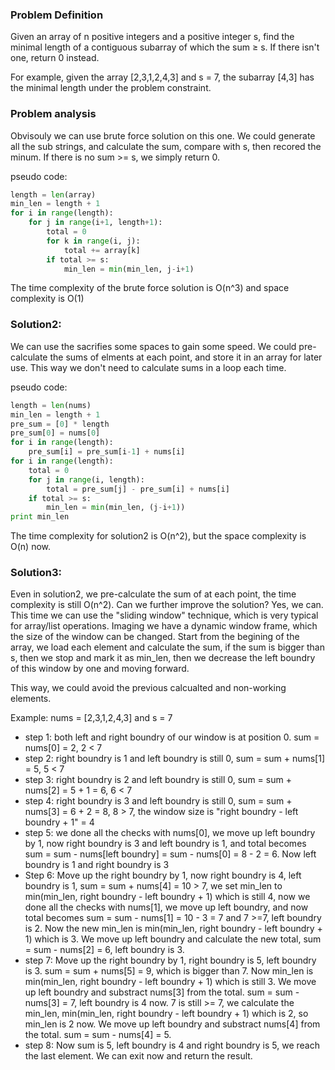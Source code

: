 ### Problem Definition

Given an array of n positive integers and a positive integer s, find the minimal length of a contiguous subarray of which the sum ≥ s. If there isn't one, return 0 instead.

For example, given the array [2,3,1,2,4,3] and s = 7,
the subarray [4,3] has the minimal length under the problem constraint.

### Problem analysis
Obvisouly we can use brute force solution on this one. We could generate all the sub strings, and calculate the sum, compare with s, then recored the minum. If there is no sum >= s, we simply return 0.

pseudo code:
```python
length = len(array)
min_len = length + 1
for i in range(length):
    for j in range(i+1, length+1):
        total = 0
        for k in range(i, j):
            total += array[k]
        if total >= s:
            min_len = min(min_len, j-i+1)
```

The time complexity of the brute force solution is O(n^3) and space complexity is O(1)

### Solution2:
We can use the sacrifies some spaces to gain some speed. We could pre-calculate the sums of elments at each point, and store it in an array for later use. This way we don't need to calculate sums in a loop each time.

pseudo code:
```python
length = len(nums)
min_len = length + 1
pre_sum = [0] * length
pre_sum[0] = nums[0]
for i in range(length):
    pre_sum[i] = pre_sum[i-1] + nums[i]
for i in range(length):
    total = 0
    for j in range(i, length):
        total = pre_sum[j] - pre_sum[i] + nums[i]
    if total >= s:
        min_len = min(min_len, (j-i+1))
print min_len
```
The time complexity for solution2 is O(n^2), but the space complexity is O(n) now.

### Solution3:
Even in solution2, we pre-calculate the sum of at each point, the time complexity is still O(n^2). Can we further improve the solution? Yes, we can. This time we can use the "sliding window" technique, which is very typical for array/list operations. Imaging we have a dynamic window frame, which the size of the window can be changed. Start from the begining of the array, we load each element and calculate the sum, if the sum is bigger than s, then we stop and mark it as min_len, then we decrease the left boundry of this window by one and moving forward.

This way, we could avoid the previous calcualted and non-working elements.

Example:
nums = [2,3,1,2,4,3] and s = 7
* step 1: both left and right boundry of our window is at position 0. sum = nums[0] = 2, 2 < 7
* step 2: right boundry is 1 and left boundry is still 0, sum = sum + nums[1] = 5, 5 < 7
* step 3: right boundry is 2 and left boundry is still 0, sum = sum + nums[2] = 5 + 1 = 6, 6 < 7
* step 4: right boundry is 3 and left boundry is still 0, sum = sum + nums[3] = 6 + 2 = 8, 8 > 7, the window size is "right boundry - left boundry + 1" = 4
* step 5: we done all the checks with nums[0], we move up left boundry by 1, now right boundry is 3 and left boundry is 1, and total becomes sum = sum - nums[left boundry] = sum - nums[0] = 8 - 2 = 6. Now left boundry is 1 and right boundry is 3
* Step 6: Move up the right boundry by 1, now right boundry is 4, left boundry is 1, sum = sum + nums[4] = 10 > 7, we set min_len to min(min_len, right boundry - left boundry + 1) which is still 4, now we done all the checks with nums[1], we move up left boundry, and now total becomes sum = sum - nums[1] = 10 - 3 = 7 and 7 >=7, left boundry is 2. Now the new min_len is min(min_len, right boundry - left boundry + 1) which is 3. We move up left boundry and calculate the new total, sum = sum - nums[2] = 6, left boundry is 3.
* step 7: Move up the right boundry by 1, right boundry is 5, left boundry is 3. sum = sum + nums[5] = 9, which is bigger than 7. Now min_len is min(min_len, right boundry - left boundry + 1) which is still 3. We move up left boundry and substract nums[3] from the total. sum = sum - nums[3] = 7, left boundry is 4 now. 7 is still >= 7, we calculate the min_len, min(min_len, right boundry - left boundry + 1) which is 2, so min_len is 2 now. We move up left boundry and substract nums[4] from the total. sum = sum - nums[4] = 5.
* step 8: Now sum is 5, left boundry is 4 and right boundry is 5, we reach the last element. We can exit now and return the result.
